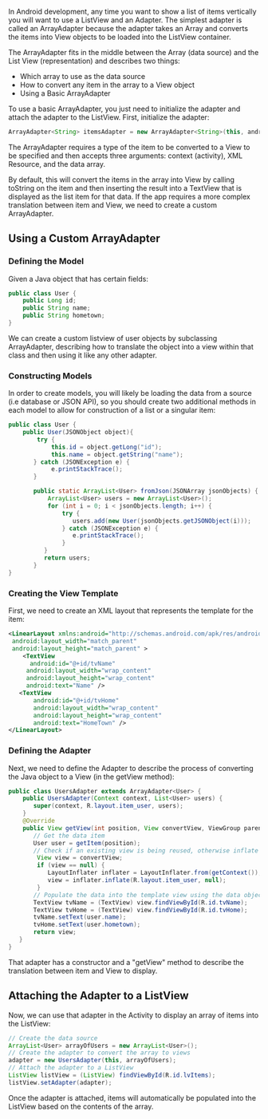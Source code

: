 In Android development, any time you want to show a list of items vertically you will want to use a ListView and an Adapter. The simplest adapter is called an ArrayAdapter because the adapter takes an Array and converts the items into View objects to be loaded into the ListView container.

The ArrayAdapter fits in the middle between the Array (data source) and the List View (representation) and describes two things:

 * Which array to use as the data source
 * How to convert any item in the array to a View object
 * Using a Basic ArrayAdapter

To use a basic ArrayAdapter, you just need to initialize the adapter and attach the adapter to the ListView. First, initialize the adapter:

```java
ArrayAdapter<String> itemsAdapter = new ArrayAdapter<String>(this, android.R.layout.simple_list_item_1, items);
```

The ArrayAdapter requires a type of the item to be converted to a View to be specified and then accepts three arguments: context (activity), XML Resource, and the data array.

By default, this will convert the items in the array into View by calling toString on the item and then inserting the result into a TextView that is displayed as the list item for that data. If the app requires a more complex translation between item and View, we need to create a custom ArrayAdapter.

## Using a Custom ArrayAdapter

### Defining the Model

Given a Java object that has certain fields:

```java
public class User {
    public Long id;
    public String name;
    public String hometown;
}
```

We can create a custom listview of user objects by subclassing ArrayAdapter, describing how to translate the object into a view within that class and then using it like any other adapter.

### Constructing Models

In order to create models, you will likely be loading the data from a source (i.e database or JSON API), so you should create two additional methods in each model to allow for construction of a list or a singular item:

```java
public class User {
    public User(JSONObject object){
        try {
            this.id = object.getLong("id");
            this.name = object.getString("name");
       } catch (JSONException e) {
            e.printStackTrace();
       }

       public static ArrayList<User> fromJson(JSONArray jsonObjects) {
           ArrayList<User> users = new ArrayList<User>();
           for (int i = 0; i < jsonObjects.length; i++) {
               try {
                  users.add(new User(jsonObjects.getJSONObject(i)));
               } catch (JSONException e) {
                  e.printStackTrace();
               }
          }
          return users;
       }
}
```

### Creating the View Template

First, we need to create an XML layout that represents the template for the item:

```xml
<LinearLayout xmlns:android="http://schemas.android.com/apk/res/android"
 android:layout_width="match_parent"
 android:layout_height="match_parent" >
    <TextView
      android:id="@+id/tvName"
     android:layout_width="wrap_content"
     android:layout_height="wrap_content"
     android:text="Name" />
   <TextView
       android:id="@+id/tvHome"
       android:layout_width="wrap_content"
       android:layout_height="wrap_content"
       android:text="HomeTown" />
</LinearLayout>
```

### Defining the Adapter

Next, we need to define the Adapter to describe the process of converting the Java object to a View (in the getView method):

```java
public class UsersAdapter extends ArrayAdapter<User> {
    public UsersAdapter(Context context, List<User> users) {
       super(context, R.layout.item_user, users);
    }
    @Override
    public View getView(int position, View convertView, ViewGroup parent) {
       // Get the data item
       User user = getItem(position); 
       // Check if an existing view is being reused, otherwise inflate the view
        View view = convertView;
        if (view == null) {
           LayoutInflater inflater = LayoutInflater.from(getContext());
           view = inflater.inflate(R.layout.item_user, null);
        }
       // Populate the data into the template view using the data object
       TextView tvName = (TextView) view.findViewById(R.id.tvName);
       TextView tvHome = (TextView) view.findViewById(R.id.tvHome);
       tvName.setText(user.name);
       tvHome.setText(user.hometown);
       return view;
   }
}
```

That adapter has a constructor and a "getView" method to describe the translation between item and View to display.

## Attaching the Adapter to a ListView

Now, we can use that adapter in the Activity to display an array of items into the ListView:

```java
// Create the data source
ArrayList<User> arrayOfUsers = new ArrayList<User>();
// Create the adapter to convert the array to views
adapter = new UsersAdapter(this, arrayOfUsers);
// Attach the adapter to a ListView
ListView listView = (ListView) findViewById(R.id.lvItems);
listView.setAdapter(adapter);
```

Once the adapter is attached, items will automatically be populated into the ListView based on the contents of the array.